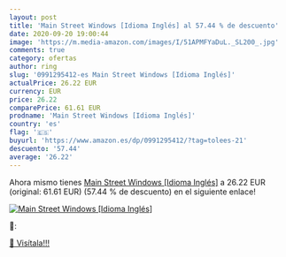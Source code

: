 ```yaml
---
layout: post
title: 'Main Street Windows [Idioma Inglés] al 57.44 % de descuento'
date: 2020-09-20 19:00:44
image: 'https://m.media-amazon.com/images/I/51APMFYaDuL._SL200_.jpg'
comments: true
category: ofertas
author: ring
slug: '0991295412-es Main Street Windows [Idioma Inglés]'
actualPrice: 26.22 EUR
currency: EUR
price: 26.22
comparePrice: 61.61 EUR
prodname: 'Main Street Windows [Idioma Inglés]'
country: 'es'
flag: '🇪🇸'
buyurl: 'https://www.amazon.es/dp/0991295412/?tag=tolees-21'
descuento: '57.44'
average: '26.22'
---
```


Ahora mismo tienes [Main Street Windows [Idioma Inglés]](https://www.amazon.es/dp/0991295412/?tag=tolees-21) a 26.22 EUR (original: 61.61 EUR) (57.44 %  de descuento) en el siguiente enlace!

[![Main Street Windows [Idioma Inglés]](https://m.media-amazon.com/images/I/51APMFYaDuL._SL200_.jpg)](https://www.amazon.es/dp/0991295412/?tag=tolees-21)

🔎:


[🛒 Visítala!!!](https://www.amazon.es/dp/0991295412/?tag=tolees-21)
